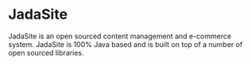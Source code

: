 JadaSite
========

JadaSite is an open sourced content management and e-commerce system. JadaSite is 100% Java based and is built on top of a number of open sourced libraries.

